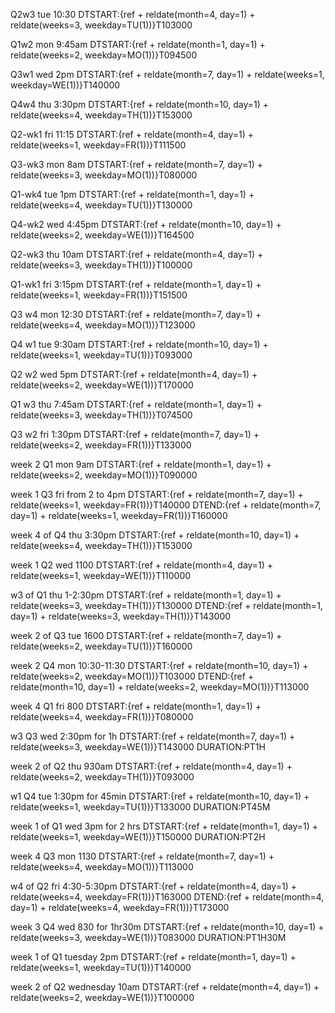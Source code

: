 Q2w3 tue 10:30
DTSTART:{ref + reldate(month=4, day=1) + reldate(weeks=3, weekday=TU(1))}T103000

Q1w2 mon 9:45am
DTSTART:{ref + reldate(month=1, day=1) + reldate(weeks=2, weekday=MO(1))}T094500

Q3w1 wed 2pm
DTSTART:{ref + reldate(month=7, day=1) + reldate(weeks=1, weekday=WE(1))}T140000

Q4w4 thu 3:30pm
DTSTART:{ref + reldate(month=10, day=1) + reldate(weeks=4, weekday=TH(1))}T153000

Q2-wk1 fri 11:15
DTSTART:{ref + reldate(month=4, day=1) + reldate(weeks=1, weekday=FR(1))}T111500

Q3-wk3 mon 8am
DTSTART:{ref + reldate(month=7, day=1) + reldate(weeks=3, weekday=MO(1))}T080000

Q1-wk4 tue 1pm
DTSTART:{ref + reldate(month=1, day=1) + reldate(weeks=4, weekday=TU(1))}T130000

Q4-wk2 wed 4:45pm
DTSTART:{ref + reldate(month=10, day=1) + reldate(weeks=2, weekday=WE(1))}T164500

Q2-wk3 thu 10am
DTSTART:{ref + reldate(month=4, day=1) + reldate(weeks=3, weekday=TH(1))}T100000

Q1-wk1 fri 3:15pm
DTSTART:{ref + reldate(month=1, day=1) + reldate(weeks=1, weekday=FR(1))}T151500

Q3 w4 mon 12:30
DTSTART:{ref + reldate(month=7, day=1) + reldate(weeks=4, weekday=MO(1))}T123000

Q4 w1 tue 9:30am
DTSTART:{ref + reldate(month=10, day=1) + reldate(weeks=1, weekday=TU(1))}T093000

Q2 w2 wed 5pm
DTSTART:{ref + reldate(month=4, day=1) + reldate(weeks=2, weekday=WE(1))}T170000

Q1 w3 thu 7:45am
DTSTART:{ref + reldate(month=1, day=1) + reldate(weeks=3, weekday=TH(1))}T074500

Q3 w2 fri 1:30pm
DTSTART:{ref + reldate(month=7, day=1) + reldate(weeks=2, weekday=FR(1))}T133000

week 2 Q1 mon 9am
DTSTART:{ref + reldate(month=1, day=1) + reldate(weeks=2, weekday=MO(1))}T090000

week 1 Q3 fri from 2 to 4pm
DTSTART:{ref + reldate(month=7, day=1) + reldate(weeks=1, weekday=FR(1))}T140000
DTEND:{ref + reldate(month=7, day=1) + reldate(weeks=1, weekday=FR(1))}T160000

week 4 of Q4 thu 3:30pm
DTSTART:{ref + reldate(month=10, day=1) + reldate(weeks=4, weekday=TH(1))}T153000

week 1 Q2 wed 1100
DTSTART:{ref + reldate(month=4, day=1) + reldate(weeks=1, weekday=WE(1))}T110000

w3 of Q1 thu 1-2:30pm
DTSTART:{ref + reldate(month=1, day=1) + reldate(weeks=3, weekday=TH(1))}T130000
DTEND:{ref + reldate(month=1, day=1) + reldate(weeks=3, weekday=TH(1))}T143000

week 2 of Q3 tue 1600
DTSTART:{ref + reldate(month=7, day=1) + reldate(weeks=2, weekday=TU(1))}T160000

week 2 Q4 mon 10:30-11:30
DTSTART:{ref + reldate(month=10, day=1) + reldate(weeks=2, weekday=MO(1))}T103000
DTEND:{ref + reldate(month=10, day=1) + reldate(weeks=2, weekday=MO(1))}T113000

week 4 Q1 fri 800
DTSTART:{ref + reldate(month=1, day=1) + reldate(weeks=4, weekday=FR(1))}T080000

w3 Q3 wed 2:30pm for 1h
DTSTART:{ref + reldate(month=7, day=1) + reldate(weeks=3, weekday=WE(1))}T143000
DURATION:PT1H

week 2 of Q2 thu 930am
DTSTART:{ref + reldate(month=4, day=1) + reldate(weeks=2, weekday=TH(1))}T093000

w1 Q4 tue 1:30pm for 45min
DTSTART:{ref + reldate(month=10, day=1) + reldate(weeks=1, weekday=TU(1))}T133000
DURATION:PT45M

week 1 of Q1 wed 3pm for 2 hrs
DTSTART:{ref + reldate(month=1, day=1) + reldate(weeks=1, weekday=WE(1))}T150000
DURATION:PT2H

week 4 Q3 mon 1130
DTSTART:{ref + reldate(month=7, day=1) + reldate(weeks=4, weekday=MO(1))}T113000

w4 of Q2 fri 4:30-5:30pm
DTSTART:{ref + reldate(month=4, day=1) + reldate(weeks=4, weekday=FR(1))}T163000
DTEND:{ref + reldate(month=4, day=1) + reldate(weeks=4, weekday=FR(1))}T173000

week 3 Q4 wed 830 for 1hr30m
DTSTART:{ref + reldate(month=10, day=1) + reldate(weeks=3, weekday=WE(1))}T083000
DURATION:PT1H30M

week 1 of Q1 tuesday 2pm
DTSTART:{ref + reldate(month=1, day=1) + reldate(weeks=1, weekday=TU(1))}T140000

week 2 of Q2 wednesday 10am
DTSTART:{ref + reldate(month=4, day=1) + reldate(weeks=2, weekday=WE(1))}T100000
